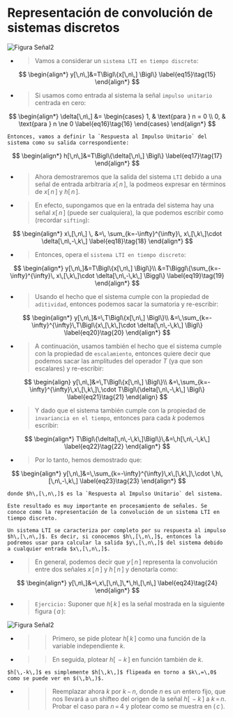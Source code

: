 # Representación de convolución de sistemas discretos

![Figura Señal2](delta.png)

+ > Vamos a considerar un `sistema LTI en tiempo discreto`:

$$
\begin{align*}
y[\,n\,]&=T\Bigl\{x[\,n\,] \Bigl\} 
\label{eq15}\tag{15}
\end{align*}
$$

+ > Si usamos como entrada al sistema la señal `impulso unitario` centrada en cero:

$$
\begin{align*}
\delta[\,n\,] &= \begin{cases}
1, & \text{para } n = 0 \\
0, & \text{para } n \ne 0
\label{eq16}\tag{16}
\end{cases}
\end{align*}
$$

```{note}
Entonces, vamos a definir la `Respuesta al Impulso Unitario` del sistema como su salida correspondiente:
```
$$
\begin{align*}
h[\,n\,]&=T\Bigl\{\delta[\,n\,] \Bigl\} 
\label{eq17}\tag{17}
\end{align*}
$$

+ > Ahora demostraremos que la salida del sistema `LTI` debido a una señal de entrada arbitraria $x[\,n\,],$ la podmeos expresar en términos de $x[\,n\,]$ y $h[\,n\,]$.

+ > En efecto, supongamos que en la entrada del sistema hay una señal $x[\,n\,]$ (puede ser cualquiera), la que podemos escribir como (recordar `sifting`):

$$
\begin{align*}
x\,[\,n\,] \, &=\, \sum_{k=-\infty}^{\infty}\, x\,[\,k\,]\cdot \delta[\,n\,-\,k\,]
\label{eq18}\tag{18}
\end{align*}
$$

+ > Entonces, opera el `sistema LTI en tiempo discreto`:

$$
\begin{align*}
y[\,n\,]&=T\Bigl\{x[\,n\,] \Bigl\}\\
        &=T\Biggl\{\sum_{k=-\infty}^{\infty}\, x\,[\,k\,]\cdot \delta[\,n\,-\,k\,] \Biggl\}
\label{eq19}\tag{19}
\end{align*}
$$

+ > Usando el hecho que el sistema cumple con la propiedad de `aditividad`, entonces podemos sacar la sumatoria y re-escribir:

$$
\begin{align*}
y[\,n\,]&=\,T\Bigl\{x[\,n\,] \Bigl\}\\
        &=\,\sum_{k=-\infty}^{\infty}\,T\Bigl\{x\,[\,k\,]\cdot \delta[\,n\,-\,k\,] \Bigl\}
\label{eq20}\tag{20}
\end{align*}
$$

+ > A continuación, usamos también el hecho que el sistema cumple con la propiedad de `escalamiento`, entonces quiere decir que podemos sacar las amplitudes del operador $T$ (ya que son escalares) y re-escribir:

$$
\begin{align}
y[\,n\,]&=\,T\Bigl\{x[\,n\,] \Bigl\}\\
        &=\,\sum_{k=-\infty}^{\infty}\,x\,[\,k\,]\,\cdot T\Bigl\{\delta[\,n\,-\,k\,] \Bigl\}
\label{eq21}\tag{21}
\end{align}
$$

+ > Y dado que el sistema también cumple con la propiedad de `invariancia en el tiempo`, entonces para cada $k$ podemos escribir:

$$
\begin{align*}
T\Bigl\{\delta[\,n\,-\,k\,]\Bigl\}\,&=\,h[\,n\,-\,k\,]
\label{eq22}\tag{22}
\end{align*}
$$

+ > Por lo tanto, hemos demostrado que:

$$
\begin{align*}
y[\,n\,]&=\,\sum_{k=-\infty}^{\infty}\,x\,[\,k\,]\,\cdot \,h\,[\,n\,-\,k\,] 
\label{eq23}\tag{23}
\end{align*}
$$

```{note}
donde $h\,[\,n\,]$ es la `Respuesta al Impulso Unitario` del sistema.
```

```{note}
Este resultado es muy importante en procesamiento de señales. Se conoce como la representación de la convolución de un sistema LTI en tiempo discreto.
```

```{note}
Un sistema LTI se caracteriza por completo por su respuesta al impulso $h\,[\,n\,]$. Es decir, si conocemos $h\,[\,n\,]$, entonces la podremos usar para calcular la salida $y\,[\,n\,]$ del sistema debido a cualquier entrada $x\,[\,n\,]$.
```

+ > En general, podemos decir que $y\,[\,n\,]$ representa la convolución entre dos señales $x\,[\,n\,]$ y $h\,[\,n\,]$ y denotarla como:

$$
\begin{align*}
y[\,n\,]&=\,x\,[\,n\,]\,*\,h\,[\,n\,] 
\label{eq24}\tag{24}
\end{align*}
$$

+ > `Ejercicio:` Suponer que $h[\,k\,]$ es la señal mostrada en la siguiente figura $(\,a\,)$:

![Figura Señal2](ejer.png)

+ >> Primero, se pide plotear $h[\,k\,]$ como una función de la variable independiente $k$.
+ >> En seguida, plotear $h[\,-k\,]$ en función también de $k$.

```{note}
$h[\,-k\,]$ es simplemente $h[\,k\,]$ flipeada en torno a $k\,=\,0$ como se puede ver en $(\,b\,)$.
```

+ >> Reemplazar ahora $k$ por $k\,-\,n$, donde $n$ es un entero fijo, que nos llevará a un shifteo del origen de la señal $h[\,-k\,]$ a $k\,=\,n$. Probar el caso para $n\,=\,4$ y plotear como se muestra en $(\,c\,)$. 

<!---
+ > Una `señal` se puede pensar como si fuera una función matemática que lleva o que contiene información acerca del estado o comportamiento de de un cierto `sistema` físico {cite}`oppenheim99`.

+ > Aunque existen muchas maneras diferentes de `visualizar` una señal y la información que lleva, lo significativo es que dicha información, está contenida en ciertos tipos de `patrones` que pueden varíar {cite}`Morales`.

![Figura Señal2](Gabriel.png)

## Cómo se representa una señal?

+ > Las `señales` se representan matemáticamente como funciones de una o más variables independientes.

+ > En el caso de un sonido, la señal se representa como una función de una `sola variable`, que es el `tiempo`. Mientras que, en una imagen digital, estas se representan como una `función de dos variables`, $x(m,n)$, como se observa en la siguiente figura, donde $(m,n)$ representan las coordenadas espaciales y $x$ representa la intensidad (brillo) en ese pixel. 

![Figura Image](image.png)

+ > Es común, en el caso de sonido,  referirse a la variable independiente de la representación matemática de una señal como el `tiempo`. 

+ > En la representación matemática de una señal acústica, la variable independiente, puede ser `continua` o `discreta`.

+ > Las señales de tiempo continuo se refieren como `señales análogas`.

+ > Las señales de tiempo discreto se definen en `tiempos discretos` y en consecuencia la variable independiente toma valores discretos.

+ > Las `señales en tiempo discreto` se representan como secuencias de números.

+ > Una secuencia es simplemente una función cuyo dominio es el conjunto de los números enteros $\mathbb{Z}$.

+ > Formalmente, una secuencia de números $x$, en la que el `$n$-ésimo` número en la secuencia se denota como $x\,[\,n\,]$, donde $n$ es un entero, se escribe como:

$$
\begin{align*}
x&=\{x\,[\,n\,]\},\quad \quad -\infty < n < \infty 
\label{eq1}\tag{1}
\end{align*}
$$

```{note}
En la secuencia (o función), se usó $[\,]$ para encerrar a la variable independiente.
```

```{note}
En funciones de tiempo continuo, se usa $(\,)$ para encerrar a la variable independiente continua.
```
+ > A partir de un muestreo (`sampling`) de una señal continua $x_{c}(t)$, el valor numérico del $n$-ésimo número en la secuencia, es igual al valor de la señal continua $x_{c}(t)$ en el tiempo $nT_{s}$. Es decir,

$$
\begin{align*}
x\,[\,n\,]&=x_{c}\,(\,n\,T_{s}\,),\quad \quad -\infty < n < \infty 
\label{eq2}\tag{2}
\end{align*}
$$


```{note}
Representación gráfica de una señal en tiempo discreto
```

![Figura sampling](sampling.png)

## Secuencias fundamentales

+ > `Secuencia impulso unitario`: Esta señal se denota como $\delta[n]$ y se define como:

$$
\begin{align*}
\text{centrada en cero:}\quad \delta[n] &= \begin{cases}
1, & \text{para } n = 0 \\
0, & \text{otro caso}
\label{eq3}\tag{3}
\end{cases}
\end{align*}
$$

$$
\begin{align*}
{\it{Shifteada}:}\quad  \delta[n-k] &= \begin{cases}
1, & n = k \\
0, & n \neq k
\end{cases}
\label{eq4}\tag{4}
\end{align*}
$$

+ > Una propiedad muy importante de la secuencia $\delta[n]$, es que cualquier señal se podría  representar como una suma escalada de impulsos desplazados (*shifteados*):

$$
\begin{align*}
x\,[\,n\,] \, &=\, \sum_{k=-\infty}^{\infty}\, x\,[\,k\,]\cdot \delta[\,n\,-\,k\,]
\label{eq5}\tag{5}
\end{align*}
$$

+ > `Secuencia escalón unitario`:

$$
\begin{align*}
u[n] &= \begin{cases}
1, & \text{para } n \ge 0 \\
0, & n < 0
\label{eq6}\tag{6}
\end{cases}
\end{align*}
$$

+ > La secuencia $u[n]$ está relacionada a la secuencia impulso $\delta[n]$:

$$
\begin{align*}
u\,[\,n\,] \, &=\, \delta\,[\,n\,] + \delta\,[\,n-1\,]+ \delta\,[\,n-2\,]+\ldots 
\label{eq7a}\tag{7a}
\end{align*}
$$

+ > O bien,

$$
\begin{align*}
u\,[\,n\,]\, &=\, \sum_{k=0}^{\infty} \delta\,[\,n-k\,]
\label{eq7b}\tag{7b}
\end{align*}
$$

> + Además, la secuencia impulso unitario, se puede expresar como:

$$
\begin{align*}
\delta\,[\,n\,] \, &=\, u\,[\,n\,] - u\,[\,n-1\,]
\label{eq8}\tag{8}
\end{align*}
$$

# Sistemas

+ > Un `sistema` es un proceso que transforma una señal en otra señal.

+ > Al igual que en el caso de las señales, los `sistemas de tiempo continuo` son aquellos sistemas para los que la entrada y la salida son señales de tiempo continuo.

+ > Y los `sistemas de tiempo discreto` son aquellos sistemas para los que la entrada y la salida son señales de tiempo discreto.

+ > Se representa un sistema de manera gráfica en la forma de relaciones de `Entrada` y `Respuesta`.

![Figura Sistema](sistema.png)

```{note}
Por conveniencia, la señal de entrada se suele etiquetar como $x\,[\,n\,]$ mientras que la señal de salida, se etiqueta como $y\,[\,n\,]$.
```

## Propiedades de los sistemas

+ > `Aditividad:` Esto significa que cuando al sistema se le da la suma de diferentes señales de entrada, el resultado es la suma de las salidas de cada entrada por separado:

<img src="add.png" alt= “” width="1200" height="200">

+ > `Escalamiento:` Quiere decir que cuando uno multiplica por un escalar $c$ una señal de entrada a un sistema, la salida también se multiplica por el mismo escalar:

<img src="scaling.png" alt= “” width="400" height="100">

+ > `Sistema Lineal y Principio de Superposición:` Se refiere a que si las respuestas de un sistema son $y_1[n]$ e $y_2[n]$, cuando $x_1[n]$ y $x_2[n]$ son las entradas respectivas, entonces el sistema es `lineal` si y sólo si se cumplen las propiedades de aditividad y escalamiento, tal como se observa en las Ecs. (9) y (10):

$$
\begin{align*}
T\{x_1\,[\,n\,] + x_2\,[\,n\,]\} \, &=\, T\{x_1\,[\,n\,]\} \, + \, T\{x_2\,[\,n\,]\}
\label{eq9}\tag{9}
\end{align*}
$$

$$
\begin{align*}
T\{c\,\cdot x\,[\,n\,]\} \, &=\, c\,\cdot T\{x\,[\,n\,]\}
\label{eq10}\tag{10}
\end{align*}
$$

+ > Estas dos propiedades se pueden combinar en el `Principio de Superposición:`

$$
\begin{align*}
T\{c_1\,\cdot x_1\,[\,n\,] + c_2\,\cdot x_2\,[\,n\,]\} \, &=\, c_1\,\cdot T\{x_1\,[\,n\,]\} + c_2\,\cdot T\{x_2\,[\,n\,]\}
\label{eq11}\tag{11}
\end{align*}
$$

donde $c_1$ y $c_2$ son escalares arbitrarios.

+ > Este Principio de Superposición se puede generalizar a muchas entradas. Específicamente, si

$$
\begin{align*}
x\,[\,n\,]\, &=\, \sum_{k}^{} c_k \, x_k\,[\,n\,]
\label{eq12}\tag{12}
\end{align*}
$$

entonces:

$$
\begin{align*}
y\,[\,n\,]\, &=\, \sum_{k}^{} c_k \, y_k\,[\,n\,]
\label{eq13}\tag{13}
\end{align*}
$$

+ > `Invariancia en el tiempo:` Esta propiedad se refiere a que un sistema es `invariante en el tiempo` si cumple con que un cambio de tiempo arbitrario en la señal de entrada dada, va a producir el mismo cambio de tiempo en la salida. Si $y\,[\,n\,] \,=\, T\{x\,[\,n\,]\}$, entonces $y\,[\,n\,-\,n_0\,] \,=\, T\{x\,[\,n\,-\,n_0\,]\}$, donde $n_0$ es un corrimiento arbitrario de tiempo.

## Sistemas Lineales e Invariantes en el Tiempo

+ > Representan una clase de sistemas muy importantes en procesamiento de señales. Se dice que un sistema que posee las dos propiedades: `linealidad` e `invariancia en el tiempo`, es un sistema lineal e invariante en el tiempo. También se les identifica como o `sistemas LTI`.

+ > Los `sistemas LTI` siempre se consideran con respecto a la `respuesta de impulso unitario`. Esto quiere decir que cuando la entrada es la señal de impulso unitario, entonces la salida es la respuesta de impulso.

![Figura Sistema](h.png)

+ > En la figura, la entrada al sistema es una señal de impulso, $x\,[\,n\,] = \delta\,[\,n\,]$, y la salida es la respuesta del sistema al impulso:

$$
\begin{align*}
y\,[\,n\,]\, &=\, h\,[\,n\,]= T\{\delta\,[\,n\,]\}
\label{eq14}\tag{14}
\end{align*}
$$
-->




<!---
## Learn more

This is just a simple starter to get you started.
You can learn a lot more at [jupyterbook.org](https://jupyterbook.org).
-->

